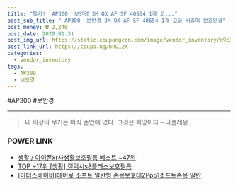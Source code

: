 ```yaml
--- 
title: "특가!  AP300  보안경 3M OX AF SF 40654 1개 고..." 
post_sub_title: " AP300  보안경 3M OX AF SF 40654 1개 고글 버츄어 보호안경" 
post_money: ₩ 2,240 
post_date: 2020.01.31 
post_img_url: https://static.coupangcdn.com/image/vendor_inventory/d9c3/8e3eeb27fb943a83bc14b3ad57fb93847adf674d1c9b024bb5876c2170ca.jpg 
post_link_url: https://coupa.ng/bnO12X 
categories: 
  - vendor_inventory 
tags: 
  - AP300 
  - 보안경 
--- 
```

  #AP300 #보안경 
<hr> 

> 내 비장의 무기는 아직 손안에 있다 .그것은 희망이다 – 나폴레옹 


### POWER LINK

* <a href="https://blog.naver.com/santokki14/221784490391" target="_blank">생활 / 아이폰xr사생활보호필름 베스트 ~47위</a>
* <a href="https://blog.naver.com/fasyy4321/221777903789" target="_blank"> TOP ~17위 [생활] 갤럭시s8플러스보호필름</a>
* <a href="https://blog.naver.com/fasyy4321/221783402981" target="_blank">[마더스베이비]에어로 소프트 일반형 손목보호대2Pp51소프트손목 일반</a>
